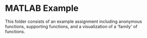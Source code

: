 # MATLAB Example
This folder consists of an example assignment including anonymous functions, supporting functions, and a visualization of a 'family' of functions.
